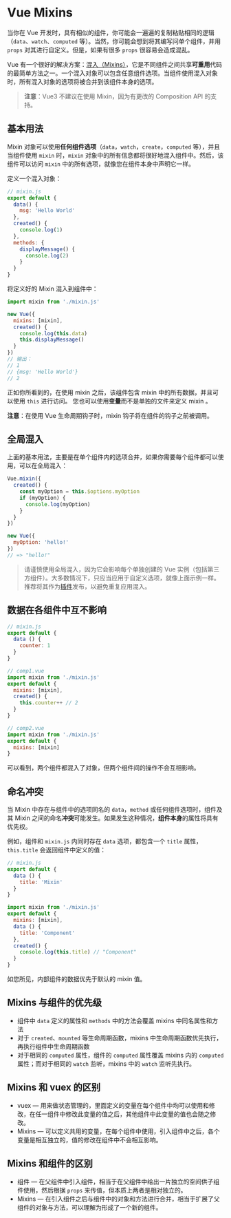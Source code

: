 # Vue Mixins

当你在 Vue 开发时，具有相似的组件，你可能会一遍遍的复制粘贴相同的逻辑（`data`、`watch`、`computed` 等）。当然，你可能会想到将其编写问单个组件，并用 `props` 对其进行自定义。但是，如果有很多 `props` 很容易会造成混乱。

Vue 有一个很好的解决方案：[混入（Mixins）](https://v3.cn.vuejs.org/guide/mixins.html)，它是不同组件之间共享**可重用**代码的最简单方法之一。一个混入对象可以包含任意组件选项。当组件使用混入对象时，所有混入对象的选项将被合并到该组件本身的选项。

> **注意**：Vue3 不建议在使用 Mixin，因为有更改的 Composition API 的支持。

## 基本用法

Mixin 对象可以使用**任何组件选项**（`data`，`watch`，`create`，`computed` 等），并且当组件使用 `mixin` 时，`mixin` 对象中的所有信息都将很好地混入组件中。然后，该组件可以访问 `mixin` 中的所有选项，就像您在组件本身中声明它一样。

定义一个混入对象：

```js
// mixin.js
export default {
  data() {
    msg: 'Hello World'
  },
  created() {
    console.log(1)
  },
  methods: {
    displayMessage() {
      console.log(2)
    }
  }
}
```

将定义好的 Mixin 混入到组件中：

```js
import mixin from './mixin.js'

new Vue({
  mixins: [mixin],
  created() {
    console.log(this.data)
    this.displayMessage()
  }
})
// 输出：
// 1
// {msg: 'Hello World'}
// 2
```

正如你所看到的，在使用 mixin 之后，该组件包含 mixin 中的所有数据，并且可以使用 `this` 进行访问。 您也可以使用**变量**而不是单独的文件来定义 mixin 。

**注意**：在使用 Vue 生命周期钩子时，mixin 钩子将在组件的钩子之前被调用。

## 全局混入

上面的基本用法，主要是在单个组件内的选项合并，如果你需要每个组件都可以使用，可以在全局混入：

```js
Vue.mixin({
  created() {
    const myOption = this.$options.myOption
    if (myOption) {
      console.log(myOption)
    }
  }
})

new Vue({
  myOption: 'hello!'
})
// => "hello!"
```

> 请谨慎使用全局混入，因为它会影响每个单独创建的 Vue 实例（包括第三方组件）。大多数情况下，只应当应用于自定义选项，就像上面示例一样。推荐将其作为[插件](https://cn.vuejs.org/v2/guide/plugins.html)发布，以避免重复应用混入。

## 数据在各组件中互不影响

```js
// mixin.js
export default {
  data () {
    counter: 1
  }
}

// comp1.vue
import mixin from './mixin.js'
export default {
  mixins: [mixin],
  created() {
    this.counter++ // 2
  }
}

// comp2.vue
import mixin from './mixin.js'
export default {
  mixins: [mixin]
}
```

可以看到，两个组件都混入了对象，但两个组件间的操作不会互相影响。

## 命名冲突

当 Mixin 中存在与组件中的选项同名的 `data`，`method` 或任何组件选项时，组件及其 Mixin 之间的命名**冲突**可能发生。如果发生这种情况，**组件本身**的属性将具有优先权。

例如，组件和 `mixin.js` 内同时存在 `data` 选项，都包含一个 `title` 属性，`this.title` 会返回组件中定义的值：

```js
// mixin.js
export default {
  data () {
    title: 'Mixin'
  }
}

import mixin from './mixin.js'
export default {
  mixins: [mixin],
  data () {
    title: 'Component'
  },
  created() {
    console.log(this.title) // "Component"
  }
}
```

如您所见，内部组件的数据优先于默认的 mixin 值。

## Mixins 与组件的优先级

- 组件中 `data` 定义的属性和 `methods` 中的方法会覆盖 mixins 中同名属性和方法
- 对于 `created`、`mounted` 等生命周期函数，mixins 中生命周期函数优先执行，再执行组件中生命周期函数
- 对于相同的 `computed` 属性，组件的 `computed` 属性覆盖 mixins 内的 `computed` 属性；而对于相同的 `watch` 监听，mixins 中的 `watch` 监听先执行。

## Mixins 和 vuex 的区别

- vuex — 用来做状态管理的，里面定义的变量在每个组件中均可以使用和修改，在任一组件中修改此变量的值之后，其他组件中此变量的值也会随之修改。
- Mixins — 可以定义共用的变量，在每个组件中使用，引入组件中之后，各个变量是相互独立的，值的修改在组件中不会相互影响。

## Mixins 和组件的区别

- 组件 — 在父组件中引入组件，相当于在父组件中给出一片独立的空间供子组件使用，然后根据 `props` 来传值，但本质上两者是相对独立的。
- Mixins — 在引入组件之后与组件中的对象和方法进行合并，相当于扩展了父组件的对象与方法，可以理解为形成了一个新的组件。
